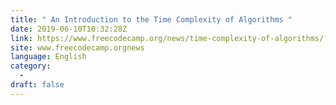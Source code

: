 ```yaml
---
title: " An Introduction to the Time Complexity of Algorithms "
date: 2019-06-10T10:32:28Z
link: https://www.freecodecamp.org/news/time-complexity-of-algorithms/?utm_medium=RSS&utm_source=news.12bit.vn
site: www.freecodecamp.orgnews
language: English
category:
  -   
draft: false
---
```

